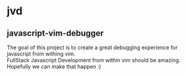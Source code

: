 # jvd
## javascript-vim-debugger 

The goal of this project is to create a great debugging experience for javascript from withing vim.  
FullStack Javascript Development from within vim should be amazing.
Hopefully we can make that happen :)

